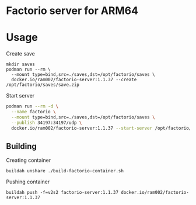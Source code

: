 # Factorio server for ARM64

# Usage

Create save
```shell
mkdir saves
podman run --rm \
  --mount type=bind,src=./saves,dst=/opt/factorio/saves \
  docker.io/ram002/factorio-server:1.1.37 --create /opt/factorio/saves/save.zip
```

Start server 
```bash
podman run --rm -d \
  --name factorio \
  --mount type=bind,src=./saves,dst=/opt/factorio/saves \
  --publish 34197:34197/udp \
  docker.io/ram002/factorio-server:1.1.37 --start-server /opt/factorio/saves/save.zip
```

## Building
  
Creating container
```shell
buildah unshare ./build-factorio-container.sh
```
  
Pushing container
```shell
buildah push -f=v2s2 factorio-server:1.1.37 docker.io/ram002/factorio-server:1.1.37
```
